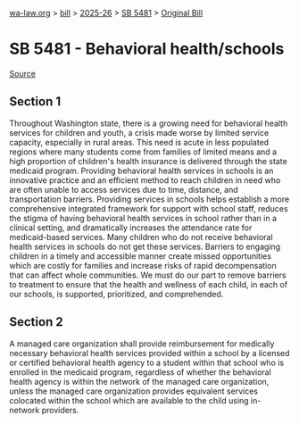 [wa-law.org](/) > [bill](/bill/) > [2025-26](/bill/2025-26/) > [SB 5481](/bill/2025-26/sb/5481/) > [Original Bill](/bill/2025-26/sb/5481/1/)

# SB 5481 - Behavioral health/schools

[Source](http://lawfilesext.leg.wa.gov/biennium/2025-26/Pdf/Bills/Senate%20Bills/5481.pdf)

## Section 1
Throughout Washington state, there is a growing need for behavioral health services for children and youth, a crisis made worse by limited service capacity, especially in rural areas. This need is acute in less populated regions where many students come from families of limited means and a high proportion of children's health insurance is delivered through the state medicaid program. Providing behavioral health services in schools is an innovative practice and an efficient method to reach children in need who are often unable to access services due to time, distance, and transportation barriers. Providing services in schools helps establish a more comprehensive integrated framework for support with school staff, reduces the stigma of having behavioral health services in school rather than in a clinical setting, and dramatically increases the attendance rate for medicaid-based services. Many children who do not receive behavioral health services in schools do not get these services. Barriers to engaging children in a timely and accessible manner create missed opportunities which are costly for families and increase risks of rapid decompensation that can affect whole communities. We must do our part to remove barriers to treatment to ensure that the health and wellness of each child, in each of our schools, is supported, prioritized, and comprehended.

## Section 2
A managed care organization shall provide reimbursement for medically necessary behavioral health services provided within a school by a licensed or certified behavioral health agency to a student within that school who is enrolled in the medicaid program, regardless of whether the behavioral health agency is within the network of the managed care organization, unless the managed care organization provides equivalent services colocated within the school which are available to the child using in-network providers.
